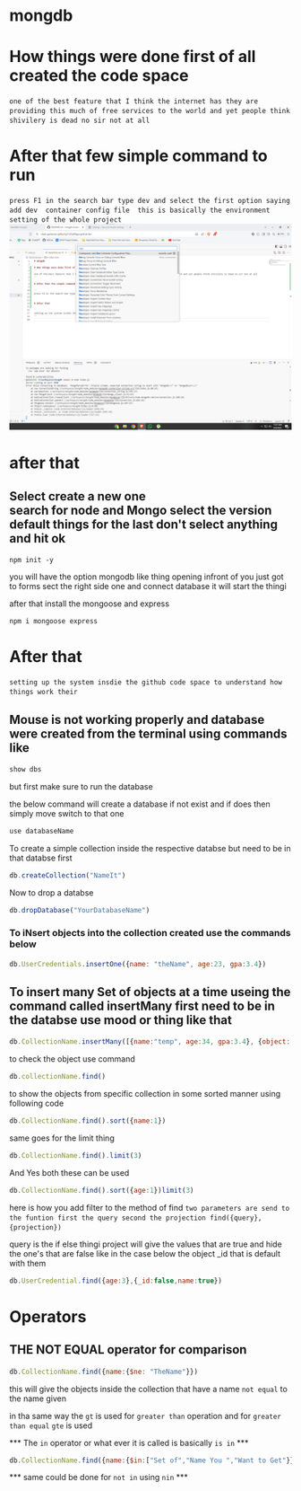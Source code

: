 # mongdb

# How things were done first of all created the code space
``
one of the best feature that I think the internet has they are providing this much of free services to the world and yet people think shivilery is dead no sir not at all
``

# After that few simple command to run 

``
press F1 in the search bar type dev and select the first option saying add dev 
container config file 
this is basically the environment setting of the whole project
``
![Reference for the setup](./codepace%20connecting%20to%20mongo%20in%20github%20.png)


# after that 
Select create a new one<br>
search for node and Mongo select the version default things for the last don't select anything and hit ok
---

```
npm init -y
```

you will have the option mongodb like thing opening infront of you just got to forms sect the right side one and connect database it will start the thingi 


after that install the mongoose and express
```
npm i mongoose express
```



# After that 

``
setting up the system insdie the github code space to understand how things work their
``


## Mouse is not working properly and database were created from the terminal using commands like 

```js
show dbs
```

but first make sure to run the database


the below command will create a database if not exist and if does then simply move switch to that one 

```js
use databaseName
```

To create a simple collection inside the respective databse but need to be in that databse first

```js
db.createCollection("NameIt")
```

Now to drop a databse 
```js
db.dropDatabase("YourDatabaseName")
```

### To iNsert objects into the collection created use the commands below
```js
db.UserCredentials.insertOne({name: "theName", age:23, gpa:3.4})
```

## To insert many Set of objects at a time useing the command called insertMany first need to be in the databse use mood or thing like that 

```js
db.CollectionName.insertMany([{name:"temp", age:34, gpa:3.4}, {object: "NeedNot To be COnsistent", age:2}])
```

to check the object use command 
```js
db.collectionName.find()
```

to show the objects from specific collection in some sorted manner using following code
```js
db.CollectionName.find().sort({name:1})
```

same goes for the limit thing

```js
db.CollectionName.find().limit(3)
```

And Yes both these can be used 

```js
db.CollectionName.find().sort({age:1})limit(3)
```

here is how you add filter to the method of find
``
two parameters are send to the funtion first the query second the projection
find({query}, {projection})
``

query is the if else thingi 
project will give the values that are true and hide the one's that are false like in the case below the object _id that is default with them
```js
db.UserCredential.find({age:3},{_id:false,name:true})
```
# Operators 

## THE NOT EQUAL operator for comparison

```js
db.CollectionName.find({name:{$ne: "TheName"}})
```

this will give the objects inside the collection that have a name ``not equal`` to the name given


in tha same way the ``gt`` is used for ``greater than`` operation <be>
and for ``greater than equal`` ``gte`` is used 


*** The ``in`` operator or what ever it is called is basically ``is in`` ***

```js
db.CollectionName.find({name:{$in:["Set of","Name You ","Want to Get"}})
```

*** same could be done for ``not in`` using ``nin`` ***
